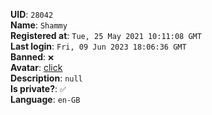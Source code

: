 **UID**: `28042`  
**Name**: `Shammy`  
**Registered at**: `Tue, 25 May 2021 10:11:08 GMT`  
**Last login**: `Fri, 09 Jun 2023 18:06:36 GMT`  
**Banned**: `❌`  
**Avatar**: [click](/avatars/94d47d5f-e16c-437d-bfa4-d268b9275743.jpg)  
**Description**: ```null```  
**Is private?**: `✅`  
**Language**: `en-GB`